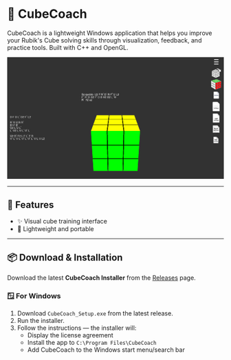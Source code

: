 # 🧠 CubeCoach

CubeCoach is a lightweight Windows application that helps you improve your Rubik's Cube solving skills through visualization, feedback, and practice tools. Built with C++ and OpenGL.

![CubeCoach Screenshot](Screenshot.png) <!-- Replace with actual image path -->

---

## 🚀 Features

- ✨ Visual cube training interface
- 💾 Lightweight and portable

---

## 📦 Download & Installation

Download the latest **CubeCoach Installer** from the [Releases](https://github.com/MagicMannnnn/CubeCoach/releases) page.

### 🪟 For Windows

1. Download `CubeCoach_Setup.exe` from the latest release.
2. Run the installer.
3. Follow the instructions — the installer will:
   - Display the license agreement
   - Install the app to `C:\Program Files\CubeCoach`
   - Add CubeCoach to the Windows start menu/search bar
